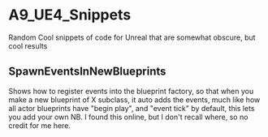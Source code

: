 # A9_UE4_Snippets
Random Cool snippets of code for Unreal that are somewhat obscure, but cool results

## SpawnEventsInNewBlueprints
Shows how to register events into the blueprint factory, so that when you make a new blueprint of X subclass, it auto adds the events, much like how all actor blueprints have "begin play", and "event tick" by default, this lets you add your own
NB. I found this online, but I don't recall where, so no credit for me here.